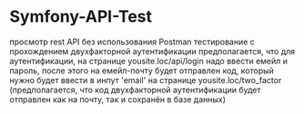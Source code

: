 # Symfony-API-Test
просмотр rest API без использования Postman
тестирование с прохождением двухфакторной аутентификации
предполагается, что для аутентификации, на странице yousite.loc/api/login надо ввести емейл и пароль,
после этого на емейл-почту будет отправлен код, который нужно будет ввести в инпут 'email' на странице yousite.loc/two_factor
(предполагается, что код двухфакторной аутентификации будет отправлен как на почту, так и сохранён в базе данных)
